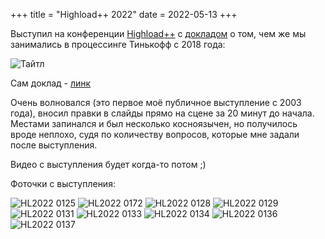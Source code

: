 +++
title = "Highload++ 2022"
date = 2022-05-13
+++

Выступил на конференции [Highload++](https://highload.ru/foundation/2022/abstracts/8170) с [докладом](/img/HL2022%20Gabets.pdf) о том, чем же мы занимались в процессинге Тинькофф с 2018 года:

![Тайтл](/img/hl_title.jpg)

Сам доклад - [линк](/img/HL2022%20Gabets.pdf)

Очень волновался (это первое моё публичное выступление с 2003 года), вносил правки в слайды прямо на сцене за 20 минут до начала. Местами запинался и был несколько косноязычен, но получилось вроде неплохо, судя по количеству вопросов, которые мне задали после выступления.

Видео с выступления будет когда-то потом ;)

Фоточки с выступления:

![HL2022 0125](/img/HL0125.jpg)
![HL2022 0172](/img/HL0172.jpg)
![HL2022 0128](/img/HL0128.jpg)
![HL2022 0129](/img/HL0129.jpg)
![HL2022 0131](/img/HL0131.jpg)
![HL2022 0133](/img/HL0133.jpg)
![HL2022 0134](/img/HL0134.jpg)
![HL2022 0136](/img/HL0136.jpg)
![HL2022 0137](/img/HL0137.jpg)
